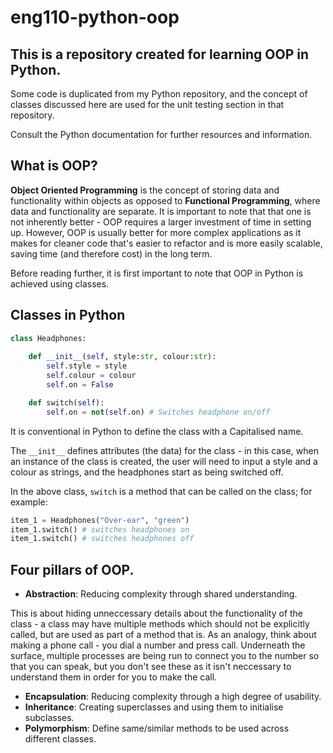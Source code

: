 # eng110-python-oop

## This is a repository created for learning OOP in Python.

Some code is duplicated from my Python repository, and the concept of classes discussed here are used for the unit testing 
section in that repository.

Consult the Python documentation for further resources and information.

## What is OOP?
__Object Oriented Programming__ is the concept of storing data and functionality within objects as opposed to __Functional Programming__, where data and functionality are separate. It is important to 
note that that one is not inherently better - OOP requires a larger investment of time in setting up. However, OOP is usually better for more complex 
applications as it makes for cleaner code that's easier to refactor and is more easily scalable, 
saving time (and therefore cost) in the long term. 

Before reading further, it is first important to note that OOP in Python is achieved using classes.

## Classes in Python
```python
class Headphones:
    
    def __init__(self, style:str, colour:str):
        self.style = style
        self.colour = colour
        self.on = False

    def switch(self):
        self.on = not(self.on) # Switches headphone on/off
```

It is conventional in Python to define the class with a Capitalised name.

The `__init__` defines attributes (the data) for the class - in this case, 
when an instance of the class is created, the user will need to input a 
style and a colour as strings, and the headphones start as being switched off.

In the above class, `switch` is a method that can be called on the class; for example:

```python
item_1 = Headphones("Over-ear", "green")
item_1.switch() # switches headphones on
item_1.switch() # switches headphones off
```
## Four pillars of OOP.
- __Abstraction__: Reducing complexity through shared understanding.
  
This is about hiding unneccessary details about the functionality of the class - a class may have multiple methods 
which should not be explicitly called, but are used as part of a method that is. As an analogy, think about making a phone call - you dial 
a number and press call. Underneath the surface, multiple processes are being run to connect you to the number so that you can speak, 
but you don't see these as it isn't neccessary to understand them in order for you to make the call.
- __Encapsulation__: Reducing complexity through a high degree of usability.
- __Inheritance__: Creating superclasses and using them to initialise subclasses.
- __Polymorphism__: Define same/similar methods to be used across different classes.